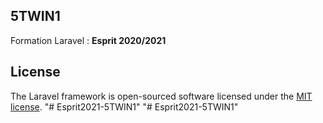 ## 5TWIN1

Formation Laravel : <strong>Esprit 2020/2021</strong>

## License

The Laravel framework is open-sourced software licensed under the [MIT license](https://opensource.org/licenses/MIT).
"# Esprit2021-5TWIN1" 
"# Esprit2021-5TWIN1" 
